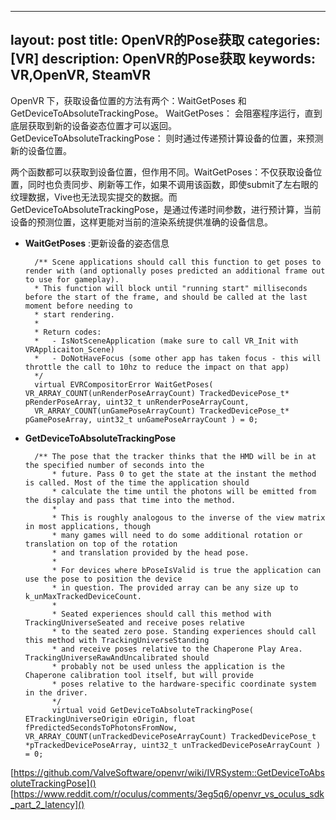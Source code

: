 
---
layout: post
title: OpenVR的Pose获取
categories: [VR]
description: OpenVR的Pose获取
keywords: VR,OpenVR, SteamVR 
---


 OpenVR 下，获取设备位置的方法有两个：WaitGetPoses 和 GetDeviceToAbsoluteTrackingPose。
WaitGetPoses： 会阻塞程序运行，直到底层获取到新的设备姿态位置才可以返回。
GetDeviceToAbsoluteTrackingPose： 则时通过传递预计算设备的位置，来预测新的设备位置。

两个函数都可以获取到设备位置，但作用不同。WaitGetPoses：不仅获取设备位置，同时也负责同步、刷新等工作，如果不调用该函数，即使submit了左右眼的纹理数据，Vive也无法现实提交的数据。而GetDeviceToAbsoluteTrackingPose，是通过传递时间参数，进行预计算，当前设备的预测位置，这样更能对当前的渲染系统提供准确的设备信息。

- **WaitGetPoses** :更新设备的姿态信息
		
		/** Scene applications should call this function to get poses to render with (and optionally poses predicted an additional frame out to use for gameplay).
		* This function will block until "running start" milliseconds before the start of the frame, and should be called at the last moment before needing to
		* start rendering.
		*
		* Return codes:
		*	- IsNotSceneApplication (make sure to call VR_Init with VRApplicaiton_Scene)
		*	- DoNotHaveFocus (some other app has taken focus - this will throttle the call to 10hz to reduce the impact on that app)
		*/
		virtual EVRCompositorError WaitGetPoses( VR_ARRAY_COUNT(unRenderPoseArrayCount) TrackedDevicePose_t* pRenderPoseArray, uint32_t unRenderPoseArrayCount,
		VR_ARRAY_COUNT(unGamePoseArrayCount) TrackedDevicePose_t* pGamePoseArray, uint32_t unGamePoseArrayCount ) = 0;


- **GetDeviceToAbsoluteTrackingPose**

		/** The pose that the tracker thinks that the HMD will be in at the specified number of seconds into the 
			* future. Pass 0 to get the state at the instant the method is called. Most of the time the application should
			* calculate the time until the photons will be emitted from the display and pass that time into the method.
			*
			* This is roughly analogous to the inverse of the view matrix in most applications, though 
			* many games will need to do some additional rotation or translation on top of the rotation
			* and translation provided by the head pose.
			*
			* For devices where bPoseIsValid is true the application can use the pose to position the device
			* in question. The provided array can be any size up to k_unMaxTrackedDeviceCount. 
			*
			* Seated experiences should call this method with TrackingUniverseSeated and receive poses relative
			* to the seated zero pose. Standing experiences should call this method with TrackingUniverseStanding 
			* and receive poses relative to the Chaperone Play Area. TrackingUniverseRawAndUncalibrated should 
			* probably not be used unless the application is the Chaperone calibration tool itself, but will provide
			* poses relative to the hardware-specific coordinate system in the driver.
			*/
			virtual void GetDeviceToAbsoluteTrackingPose( ETrackingUniverseOrigin eOrigin, float fPredictedSecondsToPhotonsFromNow, VR_ARRAY_COUNT(unTrackedDevicePoseArrayCount) TrackedDevicePose_t *pTrackedDevicePoseArray, uint32_t unTrackedDevicePoseArrayCount ) = 0;


[https://github.com/ValveSoftware/openvr/wiki/IVRSystem::GetDeviceToAbsoluteTrackingPose]()
[https://www.reddit.com/r/oculus/comments/3eg5q6/openvr_vs_oculus_sdk_part_2_latency]()